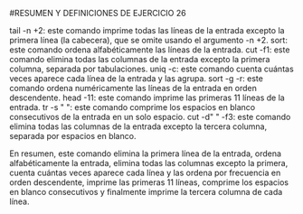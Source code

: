 #RESUMEN Y DEFINICIONES DE EJERCICIO 26

tail -n +2: este comando imprime todas las líneas de la entrada excepto la primera línea (la cabecera), que se omite usando el argumento -n +2.
sort: este comando ordena alfabéticamente las líneas de la entrada.
cut -f1: este comando elimina todas las columnas de la entrada excepto la primera columna, separada por tabulaciones.
uniq -c: este comando cuenta cuántas veces aparece cada línea de la entrada y las agrupa.
sort -g -r: este comando ordena numéricamente las líneas de la entrada en orden descendente.
head -11: este comando imprime las primeras 11 líneas de la entrada.
tr -s " ": este comando comprime los espacios en blanco consecutivos de la entrada en un solo espacio.
cut -d" " -f3: este comando elimina todas las columnas de la entrada excepto la tercera columna, separada por espacios en blanco.

En resumen, este comando elimina la primera línea de la entrada, ordena alfabéticamente la entrada, elimina todas las columnas excepto la primera, cuenta cuántas veces aparece cada línea y las ordena por frecuencia en orden descendente, imprime las primeras 11 líneas, comprime los espacios en blanco consecutivos y finalmente imprime la tercera columna de cada línea.
